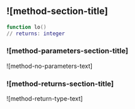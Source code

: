 ## ![method-section-title]


```lua
function lo()
// returns: integer
```


### ![method-parameters-section-title]

![method-no-parameters-text]

### ![method-returns-section-title]

![method-return-type-text]

